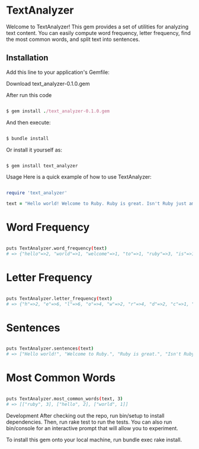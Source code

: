 # TextAnalyzer

Welcome to TextAnalyzer! This gem provides a set of utilities for analyzing text content. You can easily compute word frequency, letter frequency, find the most common words, and split text into sentences.

## Installation

Add this line to your application's Gemfile:

Download text_analyzer-0.1.0.gem

After run this code
```ruby

$ gem install ./text_analyzer-0.1.0.gem

```
And then execute:

```bash

$ bundle install

```
Or install it yourself as:

```bash

$ gem install text_analyzer

```

Usage
Here is a quick example of how to use TextAnalyzer:

```ruby

require 'text_analyzer'

text = "Hello world! Welcome to Ruby. Ruby is great. Isn't Ruby just amazing? Hello again!"

```

# Word Frequency
```bash

puts TextAnalyzer.word_frequency(text)
# => {"hello"=>2, "world"=>1, "welcome"=>1, "to"=>1, "ruby"=>3, "is"=>1, "great"=>1, "isn't"=>1, "just"=>1, "amazing"=>1, "again"=>1}
```


# Letter Frequency
```bash

puts TextAnalyzer.letter_frequency(text)
# => {"h"=>2, "e"=>6, "l"=>6, "o"=>4, "w"=>2, "r"=>4, "d"=>2, "c"=>1, "m"=>3, "t"=>2, "u"=>3, "b"=>2, "y"=>3, "i"=>4, "s"=>3, "g"=>2, "n"=>3, "a"=>5}

```


# Sentences

```bash

puts TextAnalyzer.sentences(text)
# => ["Hello world!", "Welcome to Ruby.", "Ruby is great.", "Isn't Ruby just amazing?", "Hello again!"]

```


# Most Common Words
```bash

puts TextAnalyzer.most_common_words(text, 3)
# => [["ruby", 3], ["hello", 2], ["world", 1]]
```

Development
After checking out the repo, run bin/setup to install dependencies. Then, run rake test to run the tests. You can also run bin/console for an interactive prompt that will allow you to experiment.

To install this gem onto your local machine, run bundle exec rake install.
